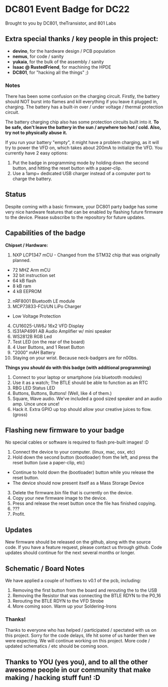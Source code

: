 # DC801 Event Badge for DC22
Brought to you by DC801, theTransistor, and 801 Labs


## Extra special thanks / key people in this project:
+ **devino**, for the hardware design / PCB population
+ **nemus**, for code / sanity
+ **yukaia**, for the bulk of the assembly / sanity
+ **Isaac @ RustedFriend**, for machining the HPDE
+ **DC801**, for "hacking all the things" ;)


### Notes
There has been some confusion on the charging circuit. Firstly, the battery should NOT burst into flames and kill everything if you leave it plugged in, charging. The battery has a built-in over / under voltage / thermal protection circuit.

The battery charging chip also has some protection circuits built into it. **To be safe, don't leave the battery in the sun / anywhere too hot / cold. Also, try not to physically abuse it.**

If you run your battery "empty", it might have a problem charging, as it will try to power the VFD on, which takes about 200mA to initialize the VFD. You currently have 2 easy options:

1. Put the badge in programming mode by holding down the second button, and hitting the reset button with a paper-clip.
2. Use a 1amp+ dedicated USB charger instead of a computer port to charge the battery.


## Status
Despite coming with a basic firmware, your DC801 party badge has some very nice hardware features that can be enabled by flashing future firmware to the device. Please subscribe to the repository for future updates.


## Capabilities of the badge
**Chipset / Hardware:**

1. NXP LCP1347 mCU - Changed from the STM32 chip that was originally planned.
  * 72 MHZ Arm mCU
  * 32 bit instruction set
  * 64 kB flash
  * 8  kB ram
  * 4  kB EEPROM
2. nRF8001 Bluetooth LE module
3. MCP73833-FCI/UN LiPo Charger
  * Low Voltage Protection
4. CU16025-UW6J 16x2 VFD Display
5. IS31AP4991 AB Audio Amplifier w/ mini speaker
6. WS2812B RGB Led
7. Test LED (on the rear of the board)
8. 4 User Buttons, and 1 Reset Button
9. "2000" mAH Battery
10. Staying on your wrist. Because neck-badgers are for n00bs.  

**Things you *should* do with this badge (with additional programming)**

1. Connect to your laptop or smartphone (via bluetooth modules)
2. Use it as a watch; The BTLE should be able to function as an RTC
3. RBG LED Status LED
4. Buttons, Buttons, Buttons! (Well, like 4 of them.)
5. Square, Wave audio. We've included a good sized speaker and an audio amp. Unce unce unce!
6. Hack it. Extra GPIO up top should allow your creative juices to flow. (gross)


## Flashing new firmware to your badge
No special cables or software is required to flash pre-built images! :D

1. Connect the device to your computer. (linux, mac, osx, etc)
2. Hold down the second button (bootloader) from the left, and press the reset button (use a paper-clip, etc)
  * Continue to hold down the (bootloader) button while you release the reset button.
  * The device should now present itself as a Mass Storage Device
3. Delete the firmware.bin file that is currently on the device.
4. Copy your new firmware image to the device.
5. Press and release the reset button once the file has finished copying.
6. ???
7. Profit.


## Updates
New firmware should be released on the github, along with the source code. If you have a feature request, please contact us through github. Code updates should continue for the next several months or longer.


## Schematic / Board Notes
We have applied a couple of hotfixes to v0.1 of the pcb, including:

1. Removing the first button from the board and rerouting the to the USB
2. Removing the Resistor that was connecting the BTLE RDYN to the P0_16
3. Rerouting the BTLE RDYN to the VFD Strobe
4. More coming soon. Warm up your Soldering-Irons

### Thanks!

Thanks to everyone who has helped / participated / spectated with us on this project. Sorry for the code delays, life hit some of us harder then we were expecting. We will continue working on this project. More code / updated schematics / etc should be coming soon.


## Thanks to YOU (yes you), and to all the other awesome people in our community that make making / hacking stuff fun! :D

